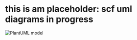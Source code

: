 # this is am placeholder: scf uml diagrams in progress

![PlantUML model](http://www.plantuml.com/plantuml/proxy?cache=no&src=https://raw.githubusercontent.com/Ignyte-Assurance-Platform/test/main/ignyteforge-uml.iuml)
